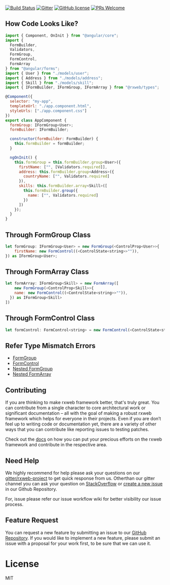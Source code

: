 ﻿[![Build Status](https://dev.azure.com/ajayojha/rxweb/_apis/build/status/rxweb-CI?branchName=master)](https://dev.azure.com/ajayojha/rxweb/_build/latest?definitionId=39&branchName=master)
[![Gitter](https://badges.gitter.im/rx-web/Lobby.svg)](https://gitter.im/rxweb-project/rxweb?utm_source=badge&utm_medium=badge&utm_campaign=pr-badge&utm_content=body_badge)
[![GitHub license](https://img.shields.io/github/license/rxweb/rxweb.svg)](https://github.com/rxweb/rxweb/blob/master/LICENSE)
[![PRs Welcome](https://img.shields.io/badge/PRs-welcome-brightgreen.svg?style=flat-square)](https://github.com/rxweb/rxweb)	

## How Code Looks Like?

```js
import { Component, OnInit } from "@angular/core";
import {
  FormBuilder,
  Validators,
  FormGroup,
  FormControl,
  FormArray
} from "@angular/forms";
import { User } from "./models/user";
import { Address } from "./models/address";
import { Skill } from "./models/skill";
import { IFormBuilder, IFormGroup, IFormArray } from "@rxweb/types";

@Component({
  selector: "my-app",
  templateUrl: "./app.component.html",
  styleUrls: ["./app.component.css"]
})
export class AppComponent {
  formGroup: IFormGroup<User>;
  formBuilder: IFormBuilder;

  constructor(formBuilder: FormBuilder) {
    this.formBuilder = formBuilder;
  }

  ngOnInit() {
    this.formGroup = this.formBuilder.group<User>({
      firstName: ["", [Validators.required]],
      address: this.formBuilder.group<Address>({
        countryName: ["", Validators.required]
      }),
      skills: this.formBuilder.array<Skill>([
        this.formBuilder.group({
          name: ["", Validators.required]
        })
      ])
    });
  }
}
```

## Through FormGroup Class
```js
let formGroup: IFormGroup<User> = new FormGroup(<ControlProp<User>>{
    firstName: new FormControl((<ControlState<string>>"")),
}) as IFormGroup<User>;
```

## Through FormArray Class
```js
let formArray: IFormGroup<Skill> = new FormArray([
    new FormGroup(<ControlProp<Skill>>{
    name: new FormControl((<ControlState<string>>"")),
  }) as IFormGroup<Skill>
])
```

## Through FormControl Class
```js
let formControl: FormControl<string> = new FormControl(<ControlState<string>>"");
```

## Refer Type Mismatch Errors
* [FormGroup](https://docs.rxweb.io/strongly-typed/angular-strongly-typed#formgroup)
* [FormControl](https://docs.rxweb.io/strongly-typed/angular-strongly-typed#formcontrol)
* [Nested FormGroup](https://docs.rxweb.io/strongly-typed/angular-strongly-typed#nested-formgroup)
* [Nested FormArray](https://docs.rxweb.io/strongly-typed/angular-strongly-typed#nested-formarray)

## Contributing
If you are thinking to make rxweb framework better, that's truly great. You can contribute from a single character to core architectural work or significant documentation – all with the goal of making a robust rxweb framework which helps for everyone in their projects. Even if you are don’t feel up to writing code or documentation yet, there are a variety of other ways that you can contribute like reporting issues to testing patches.

Check out the <a href="https://rxweb.io/community/where_to_start_contributing">docs</a> on how you can put your precious efforts on the rxweb framework and contribute in the respective area.

## Need Help
We highly recommend for help please ask your questions on our <a href="https://gitter.im/rxweb-project/rxweb?source=orgpage">gitter/rxweb-project</a> to get quick response from us. Otherthan our gitter channel you can ask your question on <a
href="https://stackoverflow.com/search?q=rxweb">StackOverflow</a> or <a href="https://github.com/rxweb/rxweb/issues/new/choose">create a new issue</a> in our Github Repository.

For, issue please refer our issue workflow wiki for better visibility our issue process.

## Feature Request
You can request a new feature by submitting an issue to our <a href="https://github.com/rxweb/rxweb">GitHub Repository</a>. If you would like to implement a new feature, please submit an issue with a proposal for your work first, to be sure that we can use it.

# License
MIT

